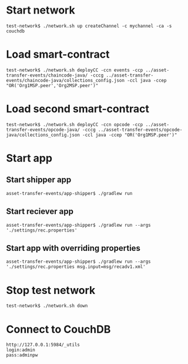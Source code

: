 # Start network
```
test-network$ ./network.sh up createChannel -c mychannel -ca -s couchdb
```

# Load smart-contract
```
test-network$ ./network.sh deployCC -ccn events -ccp ../asset-transfer-events/chaincode-java/ -cccg ../asset-transfer-events/chaincode-java/collections_config.json -ccl java -ccep "OR('Org1MSP.peer','Org2MSP.peer')"
```

# Load second smart-contract
```
test-network$ ./network.sh deployCC -ccn opcode -ccp ../asset-transfer-events/opcode-java/ -cccg ../asset-transfer-events/opcode-java/collections_config.json -ccl java -ccep "OR('Org1MSP.peer')"
```

# Start app
## Start shipper app
```
asset-transfer-events/app-shipper$ ./gradlew run
```

## Start reciever app
```
asset-transfer-events/app-shipper$ ./gradlew run --args './settings/rec.properties'
```

## Start app with overriding properties
```
asset-transfer-events/app-shipper$ ./gradlew run --args './settings/rec.properties msg.input=msg/recadv1.xml'
```

# Stop test network
```
test-network$ ./network.sh down   
```

# Connect to CouchDB
```
http://127.0.0.1:5984/_utils
login:admin
pass:adminpw
```
